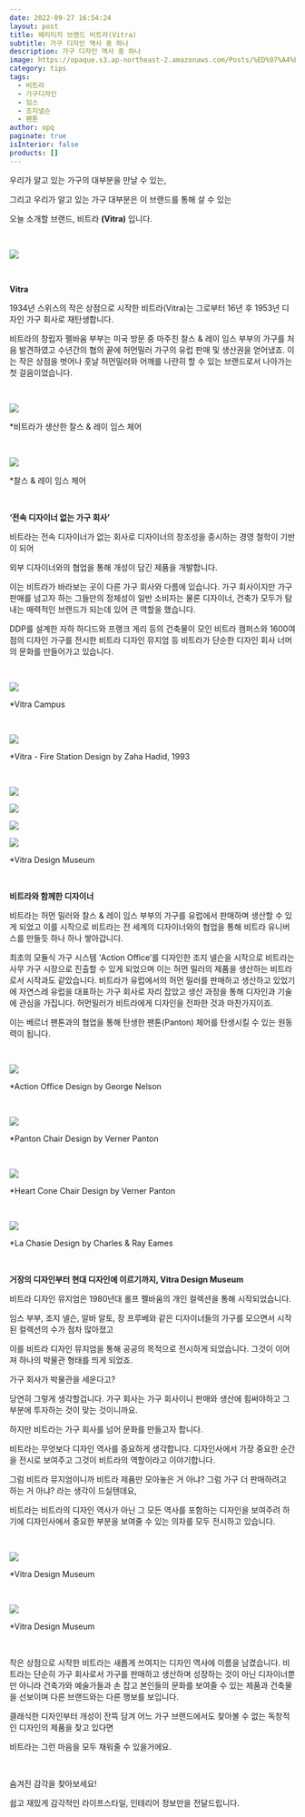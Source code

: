 ```yaml
---
date: 2022-09-27 16:54:24
layout: post
title: 헤리티지 브랜드 비트라(Vitra)
subtitle: 가구 디자인 역사 중 하나
description: 가구 디자인 역사 중 하나
image: https://opaque.s3.ap-northeast-2.amazonaws.com/Posts/%ED%97%A4%EB%A6%AC%ED%8B%B0%EC%A7%80%EB%B8%8C%EB%9E%9C%EB%93%9C+%EB%B9%84%ED%8A%B8%EB%9D%BC+/%E1%84%87%E1%85%B5%E1%84%90%E1%85%B3%E1%84%85%E1%85%A1%E1%84%89%E1%85%A9%E1%84%80%E1%85%A2-15.jpeg
category: tips
tags:
  - 비트라
  - 가구디자인
  - 임스
  - 조지넬슨
  - 팬톤
author: opq
paginate: true
isInterior: false
products: []
---
```

우리가 알고 있는 가구의 대부분을 만날 수 있는,

그리고 우리가 알고 있는 가구 대부분은 이 브랜드를 통해 살 수 있는

오늘 소개할 브랜드, 비트라 **(Vitra)** 입니다.

<br>

![](https://opaque.s3.ap-northeast-2.amazonaws.com/Posts/%ED%97%A4%EB%A6%AC%ED%8B%B0%EC%A7%80%EB%B8%8C%EB%9E%9C%EB%93%9C+%EC%9E%84%EC%8A%A4/%E1%84%8B%E1%85%B5%E1%86%B7%E1%84%89%E1%85%B3%E1%84%89%E1%85%A9%E1%84%80%E1%85%A2-13.png)

<br>

**Vitra**

1934년 스위스의 작은 상점으로 시작한 비트라(Vitra)는 그로부터 16년 후 1953년 디자인 가구 회사로 재탄생합니다.

비트라의 창립자 펠바움 부부는 미국 방문 중 마주친 찰스 & 레이 임스 부부의 가구를 처음 발견하였고 수년간의 협의 끝에 허먼밀러 가구의 유럽 판매 및 생산권을 얻어냈죠. 이는 작은 상점을 벗어나 훗날 허먼밀러와 어깨를 나란히 할 수 있는 브랜드로서 나아가는 첫 걸음이었습니다.

<br>

![](https://opaque.s3.ap-northeast-2.amazonaws.com/Posts/%ED%97%A4%EB%A6%AC%ED%8B%B0%EC%A7%80%EB%B8%8C%EB%9E%9C%EB%93%9C+%EB%B9%84%ED%8A%B8%EB%9D%BC+/%E1%84%87%E1%85%B5%E1%84%90%E1%85%B3%E1%84%85%E1%85%A1%E1%84%89%E1%85%A9%E1%84%80%E1%85%A2-1.jpg)

\*비트라가 생산한 찰스 & 레이 임스 체어

<br>

![](https://opaque.s3.ap-northeast-2.amazonaws.com/Posts/%ED%97%A4%EB%A6%AC%ED%8B%B0%EC%A7%80%EB%B8%8C%EB%9E%9C%EB%93%9C+%EB%B9%84%ED%8A%B8%EB%9D%BC+/%E1%84%87%E1%85%B5%E1%84%90%E1%85%B3%E1%84%85%E1%85%A1%E1%84%89%E1%85%A9%E1%84%80%E1%85%A2-2.jpg)

\*찰스 & 레이 임스 체어

<br>

**‘전속 디자이너 없는 가구 회사’**

비트라는 전속 디자이너가 없는 회사로 디자이너의 창조성을 중시하는 경영 철학이 기반이 되어

외부 디자이너와의 협업을 통해 개성이 담긴 제품을 개발합니다.

이는 비트라가 바라보는 곳이 다른 가구 회사와 다름에 있습니다. 가구 회사이지만 가구 판매를 넘고자 하는 그들만의 정체성이 일반 소비자는 물론 디자이너, 건축가 모두가 탐내는 매력적인 브랜드가 되는데 있어 큰 역할을 했습니다.

DDP를 설계한 자하 하디드와 프랭크 게리 등의 건축물이 모인 비트라 캠퍼스와 1600여 점의 디자인 가구를 전시한 비트라 디자인 뮤지엄 등 비트라가 단순한 디자인 회사 너머의 문화를 만들어가고 있습니다.

<br>

![](https://opaque.s3.ap-northeast-2.amazonaws.com/Posts/%ED%97%A4%EB%A6%AC%ED%8B%B0%EC%A7%80%EB%B8%8C%EB%9E%9C%EB%93%9C+%EB%B9%84%ED%8A%B8%EB%9D%BC+/%E1%84%87%E1%85%B5%E1%84%90%E1%85%B3%E1%84%85%E1%85%A1%E1%84%89%E1%85%A9%E1%84%80%E1%85%A2-3.jpg)

\*Vitra Campus

<br>

![](https://opaque.s3.ap-northeast-2.amazonaws.com/Posts/%ED%97%A4%EB%A6%AC%ED%8B%B0%EC%A7%80%EB%B8%8C%EB%9E%9C%EB%93%9C+%EB%B9%84%ED%8A%B8%EB%9D%BC+/%E1%84%87%E1%85%B5%E1%84%90%E1%85%B3%E1%84%85%E1%85%A1%E1%84%89%E1%85%A9%E1%84%80%E1%85%A2-4.jpg)

\*Vitra - Fire Station Design by Zaha Hadid, 1993

<br>

![](https://opaque.s3.ap-northeast-2.amazonaws.com/Posts/%ED%97%A4%EB%A6%AC%ED%8B%B0%EC%A7%80%EB%B8%8C%EB%9E%9C%EB%93%9C+%EB%B9%84%ED%8A%B8%EB%9D%BC+/%E1%84%87%E1%85%B5%E1%84%90%E1%85%B3%E1%84%85%E1%85%A1%E1%84%89%E1%85%A9%E1%84%80%E1%85%A2-5.jpg)

![](https://opaque.s3.ap-northeast-2.amazonaws.com/Posts/%ED%97%A4%EB%A6%AC%ED%8B%B0%EC%A7%80%EB%B8%8C%EB%9E%9C%EB%93%9C+%EB%B9%84%ED%8A%B8%EB%9D%BC+/%E1%84%87%E1%85%B5%E1%84%90%E1%85%B3%E1%84%85%E1%85%A1%E1%84%89%E1%85%A9%E1%84%80%E1%85%A2-6.jpg)

![](https://opaque.s3.ap-northeast-2.amazonaws.com/Posts/%ED%97%A4%EB%A6%AC%ED%8B%B0%EC%A7%80%EB%B8%8C%EB%9E%9C%EB%93%9C+%EB%B9%84%ED%8A%B8%EB%9D%BC+/%E1%84%87%E1%85%B5%E1%84%90%E1%85%B3%E1%84%85%E1%85%A1%E1%84%89%E1%85%A9%E1%84%80%E1%85%A2-7.jpg)

![](https://opaque.s3.ap-northeast-2.amazonaws.com/Posts/%ED%97%A4%EB%A6%AC%ED%8B%B0%EC%A7%80%EB%B8%8C%EB%9E%9C%EB%93%9C+%EB%B9%84%ED%8A%B8%EB%9D%BC+/%E1%84%87%E1%85%B5%E1%84%90%E1%85%B3%E1%84%85%E1%85%A1%E1%84%89%E1%85%A9%E1%84%80%E1%85%A2-8.jpg)

\*Vitra Design Museum

<br>

**비트라와 함께한 디자이너**

비트라는 허먼 밀러와 찰스 & 레이 임스 부부의 가구를 유럽에서 판매하며 생산할 수 있게 되었고 이를 시작으로 비트라는 전 세계의 디자이너와의 협업을 통해 비트라 유니버스를 만들듯 하나 하나 쌓아갑니다.

최초의 모듈식 가구 시스템 ‘Action Office’를 디자인한 조지 넬슨을 시작으로 비트라는 사무 가구 시장으로 진출할 수 있게 되었으며 이는 허먼 밀러의 제품을 생산하는 비트라로서 시작과도 같았습니다. 비트라가 유럽에서의 허먼 밀러를 판매하고 생산하고 있었기에 자연스레 유럽을 대표하는 가구 회사로 자리 잡았고 생산 과정을 통해 디자인과 기술에 관심을 가집니다. 허먼밀러가 비트라에게 디자인을 전파한 것과 마찬가지이죠.

이는 베르너 팬톤과의 협업을 통해 탄생한 팬톤(Panton) 체어를 탄생시킬 수 있는 원동력이 됩니다.

<br>

![](https://opaque.s3.ap-northeast-2.amazonaws.com/Posts/%ED%97%A4%EB%A6%AC%ED%8B%B0%EC%A7%80%EB%B8%8C%EB%9E%9C%EB%93%9C+%EB%B9%84%ED%8A%B8%EB%9D%BC+/%E1%84%87%E1%85%B5%E1%84%90%E1%85%B3%E1%84%85%E1%85%A1%E1%84%89%E1%85%A9%E1%84%80%E1%85%A2-9.jpg)

\*Action Office Design by George Nelson

<br>

![](https://opaque.s3.ap-northeast-2.amazonaws.com/Posts/%ED%97%A4%EB%A6%AC%ED%8B%B0%EC%A7%80%EB%B8%8C%EB%9E%9C%EB%93%9C+%EB%B9%84%ED%8A%B8%EB%9D%BC+/%E1%84%87%E1%85%B5%E1%84%90%E1%85%B3%E1%84%85%E1%85%A1%E1%84%89%E1%85%A9%E1%84%80%E1%85%A2-10.jpg)

\*Panton Chair Design by Verner Panton

<br>

![](https://opaque.s3.ap-northeast-2.amazonaws.com/Posts/%ED%97%A4%EB%A6%AC%ED%8B%B0%EC%A7%80%EB%B8%8C%EB%9E%9C%EB%93%9C+%EB%B9%84%ED%8A%B8%EB%9D%BC+/%E1%84%87%E1%85%B5%E1%84%90%E1%85%B3%E1%84%85%E1%85%A1%E1%84%89%E1%85%A9%E1%84%80%E1%85%A2-11.jpg)

\*Heart Cone Chair Design by Verner Panton

<br>

![](https://opaque.s3.ap-northeast-2.amazonaws.com/Posts/%ED%97%A4%EB%A6%AC%ED%8B%B0%EC%A7%80%EB%B8%8C%EB%9E%9C%EB%93%9C+%EB%B9%84%ED%8A%B8%EB%9D%BC+/%E1%84%87%E1%85%B5%E1%84%90%E1%85%B3%E1%84%85%E1%85%A1%E1%84%89%E1%85%A9%E1%84%80%E1%85%A2-12.jpg)

\*La Chasie Design by Charles & Ray Eames

<br>

**거장의 디자인부터 현대 디자인에 이르기까지, Vitra Design Museum**

비트라 디자인 뮤지엄은 1980년대 롤프 펠바움의 개인 컬렉션을 통해 시작되었습니다.

임스 부부, 조지 넬슨, 알바 알토, 장 프루베와 같은 디자이너들의 가구를 모으면서 시작된 컬렉션의 수가 점차 많아졌고

이를 비트라 디자인 뮤지엄을 통해 공공의 목적으로 전시하게 되었습니다. 그것이 이어져 하나의 박물관 형태를 띄게 되었죠.

가구 회사가 박물관을 세운다고?

당연히 그렇게 생각할겁니다. 가구 회사는 가구 회사이니 판매와 생산에 힘써야하고 그 부분에 투자하는 것이 맞는 것이니까요.

하지만 비트라는 가구 회사를 넘어 문화를 만들고자 합니다.

비트라는 무엇보다 디자인 역사를 중요하게 생각합니다. 디자인사에서 가장 중요한 순간을 전시로 보여주고 그것이 비트라의 역할이라고 이야기합니다.

그럼 비트라 뮤지엄이니까 비트라 제품만 모아놓은 거 아냐? 그럼 가구 더 판매하려고 하는 거 아냐? 라는 생각이 드실텐데요,

비트라는 비트라의 디자인 역사가 아닌 그 모든 역사를 포함하는 디자인을 보여주려 하기에 디자인사에서 중요한 부분을 보여줄 수 있는 의자를 모두 전시하고 있습니다.

<br>

![](https://opaque.s3.ap-northeast-2.amazonaws.com/Posts/%ED%97%A4%EB%A6%AC%ED%8B%B0%EC%A7%80%EB%B8%8C%EB%9E%9C%EB%93%9C+%EB%B9%84%ED%8A%B8%EB%9D%BC+/%E1%84%87%E1%85%B5%E1%84%90%E1%85%B3%E1%84%85%E1%85%A1%E1%84%89%E1%85%A9%E1%84%80%E1%85%A2-15.jpeg)

\*Vitra Design Museum

<br>

![](https://opaque.s3.ap-northeast-2.amazonaws.com/Posts/%ED%97%A4%EB%A6%AC%ED%8B%B0%EC%A7%80%EB%B8%8C%EB%9E%9C%EB%93%9C+%EB%B9%84%ED%8A%B8%EB%9D%BC+/%E1%84%87%E1%85%B5%E1%84%90%E1%85%B3%E1%84%85%E1%85%A1%E1%84%89%E1%85%A9%E1%84%80%E1%85%A2-14.jpg)

\*Vitra Design Museum

<br>

작은 상점으로 시작한 비트라는 새롭게 쓰여지는 디자인 역사에 이름을 남겼습니다. 비트라는 단순히 가구 회사로서 가구를 판매하고 생산하며 성장하는 것이 아닌 디자이너뿐만 아니라 건축가와 예술가들과 손 잡고 본인들의 문화를 보여줄 수 있는 제품과 건축물을 선보이며 다른 브랜드와는 다른 행보를 보입니다.

클래식한 디자인부터 개성이 잔뜩 담겨 어느 가구 브랜드에서도 찾아볼 수 없는 독창적인 디자인의 제품을 찾고 있다면

비트라는 그런 마음을 모두 채워줄 수 있을거에요.

<br>



숨겨진 감각을 찾아보세요!

쉽고 재밌게 감각적인 라이프스타일, 인테리어 정보만을 전달드립니다.